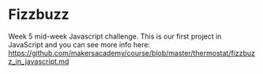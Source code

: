 # Fizzbuzz 
Week 5 mid-week Javascript challenge. This is our first project in JavaScript and you can see more info here: https://github.com/makersacademy/course/blob/master/thermostat/fizzbuzz_in_javascript.md
